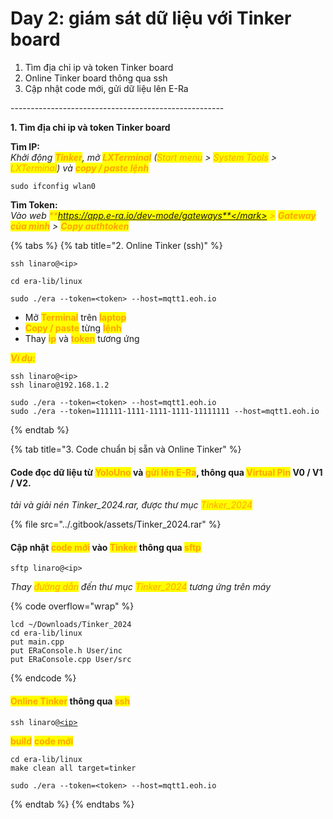 # Day 2: giám sát dữ liệu với Tinker board

1. Tìm địa chỉ ip và token Tinker board
2. Online Tinker board thông qua ssh
3. Cập nhật code mới, gửi dữ liệu lên E-Ra

\-----------------------------------------------------



**1. Tìm địa chỉ ip và token Tinker board**

**Tìm IP:** \
_Khởi động <mark style="color:orange;">**Tinker**</mark>, mở <mark style="color:orange;">**LXTerminal**</mark> (<mark style="color:orange;">Start menu</mark> > <mark style="color:orange;">System Tools</mark> > <mark style="color:orange;">LXTerminal</mark>) và_ _<mark style="color:orange;">**copy / paste lệnh**</mark>_

```
sudo ifconfig wlan0
```

**Tìm Token:**\
_Vào web_ _<mark style="color:orange;">**https://app.e-ra.io/dev-mode/gateways**</mark> >_ _<mark style="color:orange;">**Gateway của mình**</mark>_ _>_ _<mark style="color:orange;">**Copy authtoken**</mark>_



{% tabs %}
{% tab title="2. Online Tinker (ssh)" %}
```
ssh linaro@<ip>
```

```
cd era-lib/linux
```

```
sudo ./era --token=<token> --host=mqtt1.eoh.io
```

* Mở <mark style="color:orange;">**Terminal**</mark> trên <mark style="color:orange;">**laptop**</mark>
* <mark style="color:orange;">**Copy / paste**</mark> từng <mark style="color:orange;">**lệnh**</mark>
* Thay <mark style="color:orange;">**ip**</mark> và <mark style="color:orange;">**token**</mark> tương ứng



_<mark style="color:orange;">**Ví dụ:**</mark>_

```
ssh linaro@<ip>
ssh linaro@192.168.1.2
```

```
sudo ./era --token=<token> --host=mqtt1.eoh.io
sudo ./era --token=111111-1111-1111-1111-11111111 --host=mqtt1.eoh.io
```
{% endtab %}

{% tab title="3. Code chuẩn bị sẵn và Online Tinker" %}
#### Code đọc dữ liệu từ <mark style="color:orange;">YoloUno</mark> và <mark style="color:orange;">gửi lên E-Ra</mark>, thông qua <mark style="color:orange;">Virtual Pin</mark> V0 / V1 / V2.

_tải và giải nén Tinker\_2024.rar, được thư mục <mark style="color:orange;">Tinker\_2024</mark>_

{% file src="../.gitbook/assets/Tinker_2024.rar" %}



#### Cập nhật <mark style="color:orange;">code mới</mark> vào <mark style="color:orange;">Tinker</mark> thông qua <mark style="color:orange;">sftp</mark>

```
sftp linaro@<ip>
```

_Thay <mark style="color:orange;">đường dẫn</mark> đến thư mục <mark style="color:orange;">Tinker\_2024</mark> tương ứng trên máy_

{% code overflow="wrap" %}
```
lcd ~/Downloads/Tinker_2024
cd era-lib/linux
put main.cpp
put ERaConsole.h User/inc
put ERaConsole.cpp User/src
```
{% endcode %}



#### <mark style="color:orange;">Online Tinker</mark> thông qua <mark style="color:orange;">ssh</mark>

<pre><code>ssh linaro@<a data-footnote-ref href="#user-content-fn-1">&#x3C;ip></a>
</code></pre>

<mark style="color:orange;">**build**</mark> <mark style="color:orange;">**code mới**</mark>

```
cd era-lib/linux
make clean all target=tinker
```

```
sudo ./era --token=<token> --host=mqtt1.eoh.io
```
{% endtab %}
{% endtabs %}



[^1]: 
